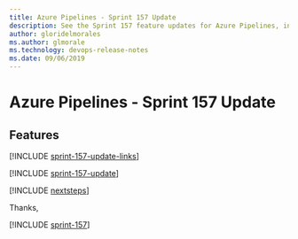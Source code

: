 ```yaml
---
title: Azure Pipelines - Sprint 157 Update
description: See the Sprint 157 feature updates for Azure Pipelines, including next steps.
author: gloridelmorales
ms.author: glmorale
ms.technology: devops-release-notes
ms.date: 09/06/2019
---
```


# Azure Pipelines - Sprint 157 Update

## Features

[!INCLUDE [sprint-157-update-links](../includes/pipelines/sprint-157-update-links.md)]

[!INCLUDE [sprint-157-update](../includes/pipelines/sprint-157-update.md)]

[!INCLUDE [nextsteps](../includes/nextsteps.md)]

Thanks,

[!INCLUDE [sprint-157](../includes/signer/sprint-157.md)]
